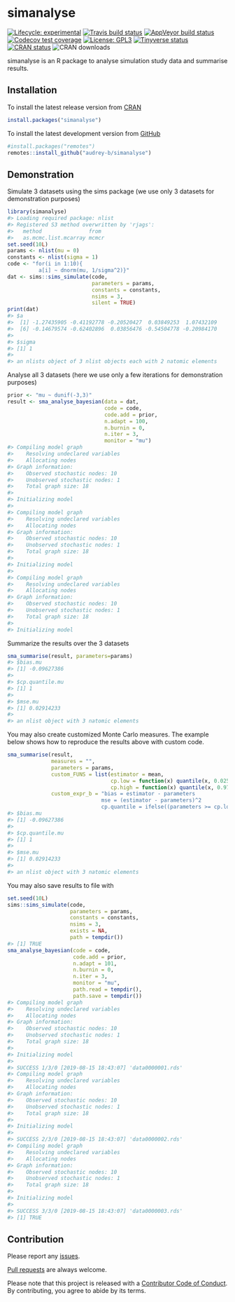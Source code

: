 
<!-- README.md is generated from README.Rmd. Please edit that file -->

# simanalyse

<!-- badges: start -->

[![Lifecycle:
experimental](https://img.shields.io/badge/lifecycle-experimental-orange.svg)](https://www.tidyverse.org/lifecycle/#experimental)
[![Travis build
status](https://travis-ci.com/audrey-b/simanalyse.svg?branch=master)](https://travis-ci.com/audrey-b/simanalyse)
[![AppVeyor build
status](https://ci.appveyor.com/api/projects/status/github/audrey-b/simanalyse?branch=master&svg=true)](https://ci.appveyor.com/project/audrey-b/simanalyse)
[![Codecov test
coverage](https://codecov.io/gh/audrey-b/simanalyse/branch/master/graph/badge.svg)](https://codecov.io/gh/audrey-b/simanalyse?branch=master)
[![License:
GPL3](https://img.shields.io/badge/License-GPL3-blue.svg)](https://www.gnu.org/licenses/gpl-3.0.html)
[![Tinyverse
status](https://tinyverse.netlify.com/badge/simanalyse)](https://CRAN.R-project.org/package=simanalyse)
[![CRAN
status](https://www.r-pkg.org/badges/version/simanalyse)](https://cran.r-project.org/package=simanalyse)
![CRAN downloads](http://cranlogs.r-pkg.org/badges/simanalyse)
<!-- badges: end -->

simanalyse is an R package to analyse simulation study data and
summarise results.

## Installation

To install the latest release version from
[CRAN](https://cran.r-project.org)

``` r
install.packages("simanalyse")
```

To install the latest development version from
[GitHub](https://github.com/audrey-b/simanalyse)

``` r
#install.packages("remotes")
remotes::install_github("audrey-b/simanalyse")
```

## Demonstration

Simulate 3 datasets using the sims package (we use only 3 datasets for
demonstration purposes)

``` r
library(simanalyse)
#> Loading required package: nlist
#> Registered S3 method overwritten by 'rjags':
#>   method               from 
#>   as.mcmc.list.mcarray mcmcr
set.seed(10L)
params <- nlist(mu = 0)
constants <- nlist(sigma = 1)
code <- "for(i in 1:10){
          a[i] ~ dnorm(mu, 1/sigma^2)}"
dat <- sims::sims_simulate(code, 
                           parameters = params, 
                           constants = constants,
                           nsims = 3,
                           silent = TRUE)
print(dat)
#> $a
#>  [1] -1.27435905 -0.41192778 -0.20520427  0.03849253  1.07432109
#>  [6] -0.14679574 -0.62402896  0.03856476 -0.54504778 -0.20984170
#> 
#> $sigma
#> [1] 1
#> 
#> an nlists object of 3 nlist objects each with 2 natomic elements
```

Analyse all 3 datasets (here we use only a few iterations for
demonstration purposes)

``` r
prior <- "mu ~ dunif(-3,3)"
result <- sma_analyse_bayesian(data = dat,
                               code = code,
                               code.add = prior,
                               n.adapt = 100,
                               n.burnin = 0,
                               n.iter = 3,
                               monitor = "mu")
#> Compiling model graph
#>    Resolving undeclared variables
#>    Allocating nodes
#> Graph information:
#>    Observed stochastic nodes: 10
#>    Unobserved stochastic nodes: 1
#>    Total graph size: 18
#> 
#> Initializing model
#> 
#> Compiling model graph
#>    Resolving undeclared variables
#>    Allocating nodes
#> Graph information:
#>    Observed stochastic nodes: 10
#>    Unobserved stochastic nodes: 1
#>    Total graph size: 18
#> 
#> Initializing model
#> 
#> Compiling model graph
#>    Resolving undeclared variables
#>    Allocating nodes
#> Graph information:
#>    Observed stochastic nodes: 10
#>    Unobserved stochastic nodes: 1
#>    Total graph size: 18
#> 
#> Initializing model
```

Summarize the results over the 3 datasets

``` r
sma_summarise(result, parameters=params)
#> $bias.mu
#> [1] -0.09627386
#> 
#> $cp.quantile.mu
#> [1] 1
#> 
#> $mse.mu
#> [1] 0.02914233
#> 
#> an nlist object with 3 natomic elements
```

You may also create customized Monte Carlo measures. The example below
shows how to reproduce the results above with custom code.

``` r
sma_summarise(result,
              measures = "", 
              parameters = params, 
              custom_FUNS = list(estimator = mean,
                                 cp.low = function(x) quantile(x, 0.025),
                                 cp.high = function(x) quantile(x, 0.975)),
              custom_expr_b = "bias = estimator - parameters
                              mse = (estimator - parameters)^2
                              cp.quantile = ifelse((parameters >= cp.low) & (parameters <= cp.high), 1, 0)")
#> $bias.mu
#> [1] -0.09627386
#> 
#> $cp.quantile.mu
#> [1] 1
#> 
#> $mse.mu
#> [1] 0.02914233
#> 
#> an nlist object with 3 natomic elements
```

You may also save results to file with

``` r
set.seed(10L)
sims::sims_simulate(code, 
                    parameters = params, 
                    constants = constants,
                    nsims = 3,
                    exists = NA,
                    path = tempdir())
#> [1] TRUE
sma_analyse_bayesian(code = code,
                     code.add = prior,
                     n.adapt = 101,
                     n.burnin = 0,
                     n.iter = 3,
                     monitor = "mu",
                     path.read = tempdir(),
                     path.save = tempdir())
#> Compiling model graph
#>    Resolving undeclared variables
#>    Allocating nodes
#> Graph information:
#>    Observed stochastic nodes: 10
#>    Unobserved stochastic nodes: 1
#>    Total graph size: 18
#> 
#> Initializing model
#> 
#> SUCCESS 1/3/0 [2019-08-15 18:43:07] 'data0000001.rds'
#> Compiling model graph
#>    Resolving undeclared variables
#>    Allocating nodes
#> Graph information:
#>    Observed stochastic nodes: 10
#>    Unobserved stochastic nodes: 1
#>    Total graph size: 18
#> 
#> Initializing model
#> 
#> SUCCESS 2/3/0 [2019-08-15 18:43:07] 'data0000002.rds'
#> Compiling model graph
#>    Resolving undeclared variables
#>    Allocating nodes
#> Graph information:
#>    Observed stochastic nodes: 10
#>    Unobserved stochastic nodes: 1
#>    Total graph size: 18
#> 
#> Initializing model
#> 
#> SUCCESS 3/3/0 [2019-08-15 18:43:07] 'data0000003.rds'
#> [1] TRUE
```

## Contribution

Please report any
[issues](https://github.com/audrey-b/simanalyse/issues).

[Pull requests](https://github.com/audrey-b/simanalyse/pulls) are always
welcome.

Please note that this project is released with a [Contributor Code of
Conduct](https://github.com/audrey-b/simanalyse/blob/master/CODE_OF_CONDUCT.md).
By contributing, you agree to abide by its terms.
